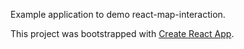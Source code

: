 Example application to demo react-map-interaction.

This project was bootstrapped with [Create React App](https://github.com/facebookincubator/create-react-app).
